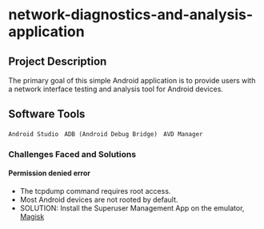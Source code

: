 # network-diagnostics-and-analysis-application

## Project Description
The primary goal of this simple Android application is to provide users with a network interface testing and analysis tool for Android devices.

## Software Tools 
```Android Studio```
&nbsp;
```ADB (Android Debug Bridge)```
&nbsp;
```AVD Manager```
&nbsp;

### Challenges Faced and Solutions
#### Permission denied error
- The tcpdump command requires root access.
- Most Android devices are not rooted by default.
- SOLUTION: Install the Superuser Management App on the emulator, <a href="https://www.youtube.com/watch?v=JR4gDRYzY2c">Magisk</a>
